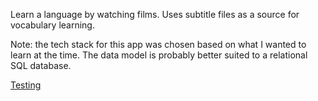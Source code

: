 Learn a language by watching films. Uses subtitle files as a source for vocabulary learning.

Note: the tech stack for this app was chosen based on what I wanted to learn at the time. The data model is probably better suited to a relational SQL database.

[Testing](docs/testing.md)